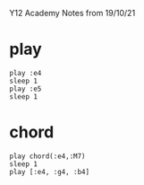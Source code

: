 Y12 Academy Notes from 19/10/21

# play

```
play :e4
sleep 1
play :e5
sleep 1
```
# chord

```
play chord(:e4,:M7)
sleep 1
play [:e4, :g4, :b4]
```
